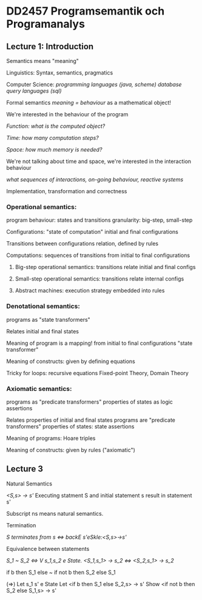 # DD2457 Programsemantik och Programanalys

## Lecture 1: Introduction

Semantics means "meaning"


Linguistics: Syntax, semantics, pragmatics


Computer Science: 
*programming languages (java, scheme)*
*database query languages (sql)*


Formal semantics
*meaning = behaviour*
as a mathematical object!

We're interested in the behaviour of the program

*Function: what is the computed object?*

*Time: how many computation steps?*

*Space: how much memory is needed?*

We're not talking about time and space, we're interested in the interaction behaviour

*what sequences of interactions, on-going behaviour, reactive systems*

Implementation, transformation and correctness

### Operational semantics: 
program behaviour: states and transitions
granularity: big-step, small-step

Configurations: "state of computation" initial and final configurations

Transitions between configurations relation, defined by rules

Computations: sequences of transitions from initial to final configurations

1. Big-step operational semantics: transitions relate initial and final configs

2. Small-step operational semantics: transitions relate internal configs

3. Abstract machines: execution strategy embedded into rules

### Denotational semantics:
programs as "state transformers"

Relates initial and final states

Meaning of program is a mapping! from initial to final configurations "state transformer"

Meaning of constructs: given by defining equations

Tricky for loops: recursive equations Fixed-point Theory, Domain Theory

### Axiomatic semantics:
programs as "predicate transformers"
properties of states as logic assertions

Relates properties of initial and final states
programs are "predicate transformers"
properties of states: state assertions

Meaning of programs: Hoare triples

Meaning of constructs: given by rules ("axiomatic")

## Lecture 3

Natural Semantics

*<S,s> -> s'*
Executing statment S and initial statement s result in statement s'

Subscript ns means natural semantics.

Termination

*S terminates from s <=> backE s'eSkle:<S,s>->s'*

Equivalence between statements

*S_1 ~ S_2 <=> V s_1,s_2 e State. <S_1,s_1> -> s_2 <=> <S_2,s_1> -> s_2*

if b then S_1 else ~ if not b then S_2 else S_1

(=>) Let s_1 s' e State
Let <if b then S_1 else S_2,s> -> s'
Show <if not b then S_2 else S_1,s> -> s'
